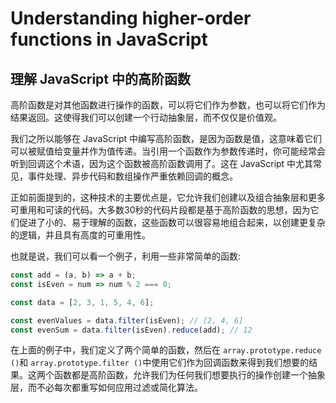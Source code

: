 # Understanding higher-order functions in JavaScript

## 理解 JavaScript 中的高阶函数

高阶函数是对其他函数进行操作的函数，可以将它们作为参数，也可以将它们作为结果返回。这使得我们可以创建一个行动抽象层，而不仅仅是价值观。

我们之所以能够在 JavaScript 中编写高阶函数，是因为函数是值，这意味着它们可以被赋值给变量并作为值传递。当引用一个函数作为参数传递时，你可能经常会听到回调这个术语，因为这个函数被高阶函数调用了。这在 JavaScript 中尤其常见，事件处理、异步代码和数组操作严重依赖回调的概念。

正如前面提到的，这种技术的主要优点是，它允许我们创建以及组合抽象层和更多可重用和可读的代码。大多数30秒的代码片段都是基于高阶函数的思想，因为它们促进了小的、易于理解的函数，这些函数可以很容易地组合起来，以创建更复杂的逻辑，并且具有高度的可重用性。

也就是说，我们可以看一个例子，利用一些非常简单的函数:

```js
const add = (a, b) => a + b;
const isEven = num => num % 2 === 0;

const data = [2, 3, 1, 5, 4, 6];

const evenValues = data.filter(isEven); // [2, 4, 6]
const evenSum = data.filter(isEven).reduce(add); // 12
```

在上面的例子中，我们定义了两个简单的函数，然后在 `array.prototype.reduce ()`和 `array.prototype.filter ()`中使用它们作为回调函数来得到我们想要的结果。这两个函数都是高阶函数，允许我们为任何我们想要执行的操作创建一个抽象层，而不必每次都重写如何应用过滤或简化算法。

